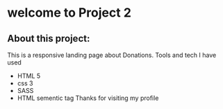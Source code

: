 # welcome to Project 2
## About this project:
This is a responsive landing page about Donations. Tools and tech I have used
- HTML 5
- css 3
- SASS
- HTML sementic tag
Thanks for visiting my profile
